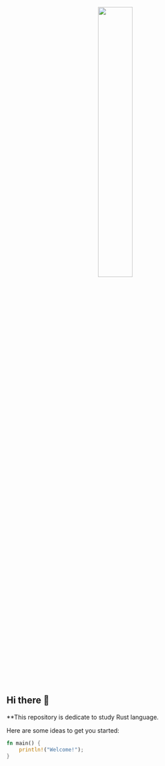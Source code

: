 <p align="center" width="100%">
    <img width="40%" src="https://cutewallpaper.org/24/rust-logo-png/download-hd-community-spotlight-rust-programming-language-transparent-png-image-nicepngcom.png">
</p>

## Hi there 👋

\*\*This repository is dedicate to study Rust language.

Here are some ideas to get you started:

```rust
fn main() {
    println!("Welcome!");
}
```
